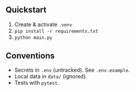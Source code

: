 ﻿# <your-repo>

## Quickstart
1) Create & activate `.venv`
2) `pip install -r requirements.txt`
3) `python main.py`

## Conventions
- Secrets in `.env` (untracked). See `.env.example`.
- Local data in `data/` (ignored).
- Tests with `pytest`.

